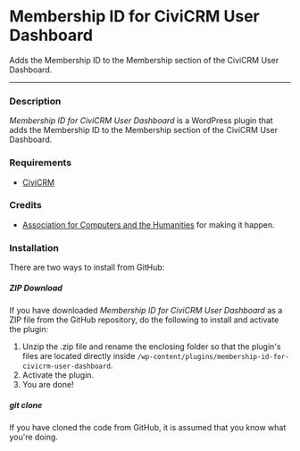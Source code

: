 # Membership ID for CiviCRM User Dashboard

Adds the Membership ID to the Membership section of the CiviCRM User Dashboard.

---

### Description

*Membership ID for CiviCRM User Dashboard* is a WordPress plugin that adds the Membership ID to the Membership section of the CiviCRM User Dashboard.

### Requirements

* [CiviCRM](https://www.civicrm.org/download)

### Credits

* [Association for Computers and the Humanities](https://ach.org/) for making it happen.

### Installation

There are two ways to install from GitHub:

##### ZIP Download

If you have downloaded *Membership ID for CiviCRM User Dashboard* as a ZIP file from the GitHub repository, do the following to install and activate the plugin:

1. Unzip the .zip file and rename the enclosing folder so that the plugin's files are located directly inside `/wp-content/plugins/membership-id-for-civicrm-user-dashboard`.
2. Activate the plugin.
3. You are done!

##### git clone

If you have cloned the code from GitHub, it is assumed that you know what you're doing.
